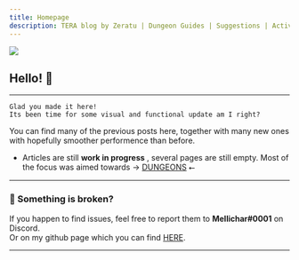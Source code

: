 ```yaml
---
title: Homepage
description: TERA blog by Zeratu | Dungeon Guides | Suggestions | Activities | Battlegrounds | Theorycrafting | Menma's TERA ...
---
```

![](https://i.imgur.com/y1Ii9IP.png)
## Hello! 👋
<hr/>

`Glad you made it here!` <br>
`Its been time for some visual and functional update am I right? ` 
 
You can find many of the previous posts here, together with many new ones with hopefully smoother performence than before. <br>

- Articles are still **work in progress** , several pages are still empty. Most of the focus was aimed towards → [DUNGEONS](dungeons/) ⭠ 
<hr/>

### 💬 Something is broken?
If you happen to find issues, feel free to report them to **Mellichar#0001** on Discord. <br>
Or on my github page which you can find [HERE](https://github.com/Zera-dev/tenacity-tera.github.io).

<hr/>

 
     